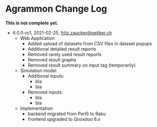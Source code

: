 # Agrammon Change Log

**This is not complete yet.**

- 6.0.0-rc1, 2021-02-25, fritz.zaucker@oetiker.ch
  - Web Application
    - Added upload of datasets from CSV files in dataset popups
    - Additional detailed result reports
    - Removed rarely used result reports
    - Removed result graphs
    - Removed result summary on input tag (temporarily)
  - Simulation model
    - Additional inputs:
      - bla
      - bla
    - Removed inputs:
      - bla
      - bla
  - Implementation
    - backend migrated from Perl5 to Raku
    - frontend upgraded to Qooxdoo 6.x
